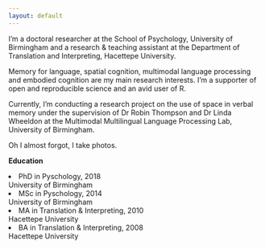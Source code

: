 ```yaml
---
layout: default
---
```


<p>I’m a doctoral researcher at the School of Psychology, University of Birmingham and a research & teaching assistant at the Department of Translation and Interpreting, Hacettepe University.</p>

<p>Memory for language, spatial cognition, multimodal language processing and embodied cognition are my main research interests. I’m a supporter of open and reproducible science and an avid user of R.</p>

<p>Currently, I’m conducting a research project on the use of space in verbal memory under the supervision of Dr Robin Thompson and Dr Linda Wheeldon at the Multimodal Multilingual Language Processing Lab, University of Birmingham.</p>

<p>Oh I almost forgot, I take photos.</p>

<b>Education</b> 

<li>PhD in Pyschology, 2018</li>
University of Birmingham
<li>MSc in Pyschology, 2014</li>
University of Birmingham
<li>MA in Translation & Interpreting, 2010</li>
Hacettepe University
<li>BA in Translation & Interpreting, 2008</li>
Hacettepe University
